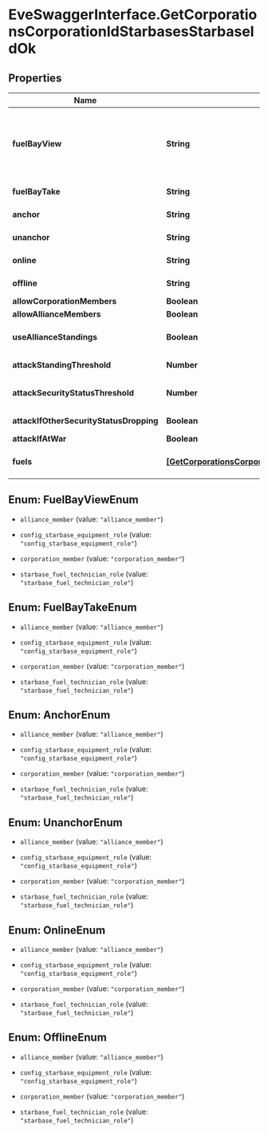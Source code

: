 # EveSwaggerInterface.GetCorporationsCorporationIdStarbasesStarbaseIdOk

## Properties
Name | Type | Description | Notes
------------ | ------------- | ------------- | -------------
**fuelBayView** | **String** | Who can view the starbase (POS)&#39;s fule bay. Characters either need to have required role or belong to the starbase (POS) owner&#39;s corporation or alliance, as described by the enum, all other access settings follows the same scheme | 
**fuelBayTake** | **String** | Who can take fuel blocks out of the starbase (POS)&#39;s fuel bay | 
**anchor** | **String** | Who can anchor starbase (POS) and its structures | 
**unanchor** | **String** | Who can unanchor starbase (POS) and its structures | 
**online** | **String** | Who can online starbase (POS) and its structures | 
**offline** | **String** | Who can offline starbase (POS) and its structures | 
**allowCorporationMembers** | **Boolean** | allow_corporation_members boolean | 
**allowAllianceMembers** | **Boolean** | allow_alliance_members boolean | 
**useAllianceStandings** | **Boolean** | True if the starbase (POS) is using alliance standings, otherwise using corporation&#39;s | 
**attackStandingThreshold** | **Number** | Starbase (POS) will attack if target&#39;s standing is lower than this value | [optional] 
**attackSecurityStatusThreshold** | **Number** | Starbase (POS) will attack if target&#39;s security standing is lower than this value | [optional] 
**attackIfOtherSecurityStatusDropping** | **Boolean** | attack_if_other_security_status_dropping boolean | 
**attackIfAtWar** | **Boolean** | attack_if_at_war boolean | 
**fuels** | [**[GetCorporationsCorporationIdStarbasesStarbaseIdFuel]**](GetCorporationsCorporationIdStarbasesStarbaseIdFuel.md) | Fuel blocks and other things that will be consumed when operating a starbase (POS) | [optional] 


<a name="FuelBayViewEnum"></a>
## Enum: FuelBayViewEnum


* `alliance_member` (value: `"alliance_member"`)

* `config_starbase_equipment_role` (value: `"config_starbase_equipment_role"`)

* `corporation_member` (value: `"corporation_member"`)

* `starbase_fuel_technician_role` (value: `"starbase_fuel_technician_role"`)




<a name="FuelBayTakeEnum"></a>
## Enum: FuelBayTakeEnum


* `alliance_member` (value: `"alliance_member"`)

* `config_starbase_equipment_role` (value: `"config_starbase_equipment_role"`)

* `corporation_member` (value: `"corporation_member"`)

* `starbase_fuel_technician_role` (value: `"starbase_fuel_technician_role"`)




<a name="AnchorEnum"></a>
## Enum: AnchorEnum


* `alliance_member` (value: `"alliance_member"`)

* `config_starbase_equipment_role` (value: `"config_starbase_equipment_role"`)

* `corporation_member` (value: `"corporation_member"`)

* `starbase_fuel_technician_role` (value: `"starbase_fuel_technician_role"`)




<a name="UnanchorEnum"></a>
## Enum: UnanchorEnum


* `alliance_member` (value: `"alliance_member"`)

* `config_starbase_equipment_role` (value: `"config_starbase_equipment_role"`)

* `corporation_member` (value: `"corporation_member"`)

* `starbase_fuel_technician_role` (value: `"starbase_fuel_technician_role"`)




<a name="OnlineEnum"></a>
## Enum: OnlineEnum


* `alliance_member` (value: `"alliance_member"`)

* `config_starbase_equipment_role` (value: `"config_starbase_equipment_role"`)

* `corporation_member` (value: `"corporation_member"`)

* `starbase_fuel_technician_role` (value: `"starbase_fuel_technician_role"`)




<a name="OfflineEnum"></a>
## Enum: OfflineEnum


* `alliance_member` (value: `"alliance_member"`)

* `config_starbase_equipment_role` (value: `"config_starbase_equipment_role"`)

* `corporation_member` (value: `"corporation_member"`)

* `starbase_fuel_technician_role` (value: `"starbase_fuel_technician_role"`)





